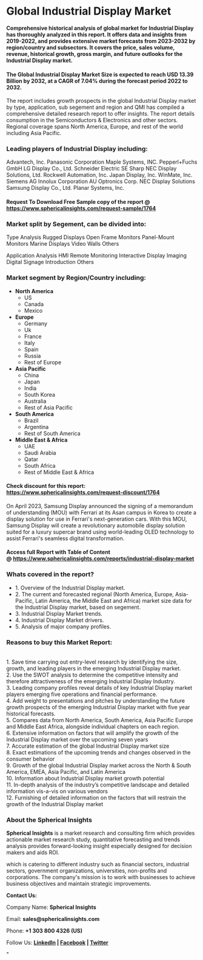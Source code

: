<h1 class="news-post-title">Global Industrial Display Market</h1>
<p><strong>Comprehensive historical analysis of global market for Industrial Display has thoroughly analyzed in this report. It offers data and insights from 2019-2022, and provides extensive market forecasts from 2023-2032 by region/country and subsectors. It covers the price, sales volume, revenue, historical growth, gross margin, and future outlooks for the Industrial Display market.</strong></p>
<h4><strong>The Global Industrial Display Market Size is expected to reach USD 13.39 Billion by 2032, at a CAGR of 7.04% during the forecast period 2022 to 2032. </strong></h4>
<p>The report includes growth prospects in the global Industrial Display market by type, application, sub segement and region and QMI has compiled a comprehensive detailed research report to offer insights. The report details consumption in the Semiconductors &amp; Electronics and other sectors. Regional coverage spans North America, Europe, and rest of the world including Asia Pacific.</p>
<h3><strong>Leading players of Industrial Display including:</strong></h3>
<p>Advantech, Inc. Panasonic Corporation Maple Systems, INC. Pepperl+Fuchs GmbH LG Display Co., Ltd. Schneider Electric SE Sharp NEC Display Solutions, Ltd. Rockwell Automation, Inc. Japan Display, Inc. WinMate, Inc. Siemens AG Innolux Corporation AU Optronics Corp. NEC Display Solutions Samsung Display Co., Ltd. Planar Systems, Inc.</p>
<h4>Request To Download Free Sample copy of the report  @ <a href="https://www.sphericalinsights.com/request-sample/1764">https://www.sphericalinsights.com/request-sample/1764</a></h4>
<h3><strong>Market split by Segement, can be divided into:</strong></h3>
<p>Type Analysis Rugged Displays Open Frame Monitors Panel-Mount Monitors Marine Displays Video Walls Others</p>
<p>Application Analysis HMI Remote Monitoring Interactive Display Imaging Digital Signage Introduction Others</p>
<h3><strong>Market segment by Region/Country including:</strong></h3>
<ul>
<li><strong>North America</strong>
<ul>
<li>US</li>
<li>Canada</li>
<li>Mexico</li>
</ul>
</li>
<li><strong>Europe</strong>
<ul>
<li>Germany</li>
<li>Uk</li>
<li>France</li>
<li>Italy</li>
<li>Spain</li>
<li>Russia</li>
<li>Rest of Europe</li>
</ul>
</li>
<li><strong>Asia Pacific</strong>
<ul>
<li>China</li>
<li>Japan</li>
<li>India</li>
<li>South Korea</li>
<li>Australia</li>
<li>Rest of Asia Pacific</li>
</ul>
</li>
<li><strong>South America</strong>
<ul>
<li>Brazil</li>
<li>Argentina</li>
<li>Rest of South America</li>
</ul>
</li>
<li><strong>Middle East &amp; Africa</strong>
<ul>
<li>UAE</li>
<li>Saudi Arabia</li>
<li>Qatar</li>
<li>South Africa</li>
<li>Rest of Middle East &amp; Africa</li>
</ul>
</li>
</ul>
<h4>Check discount for this report: <a href="https://www.sphericalinsights.com/request-discount/1764">https://www.sphericalinsights.com/request-discount/1764</a></h4>
<p>On April 2023, Samsung Display announced the signing of a memorandum of understanding (MOU) with Ferrari at its Asan campus in Korea to create a display solution for use in Ferrari's next-generation cars. With this MOU, Samsung Display will create a revolutionary automobile display solution suited for a luxury supercar brand using world-leading OLED technology to assist Ferrari's seamless digital transformation.</p>
<h4>Access full Report with Table of Content @&nbsp;<a href="https://www.sphericalinsights.com/reports/industrial-display-market">https://www.sphericalinsights.com/reports/industrial-display-market</a>&nbsp;</h4>
<h3><strong>Whats covered in the report?</strong></h3>
<ul>
<li>1. Overview of the Industrial Display market.</li>
<li>2. The current and forecasted regional (North America, Europe, Asia-Pacific, Latin America, the Middle East and Africa) market size data for the Industrial Display market, based on segement.</li>
<li>3. Industrial Display Market trends.</li>
<li>4. Industrial Display Market drivers.</li>
<li>5. Analysis of major company profiles.</li>
</ul>
<h3><strong>Reasons to buy this Market Report:</strong></h3>
<p><br /> 1. Save time carrying out entry-level research by identifying the size, growth, and leading players in the emerging Industrial Display market.<br /> 2. Use the SWOT analysis to determine the competitive intensity and therefore attractiveness of the emerging Industrial Display Industry.<br /> 3. Leading company profiles reveal details of key Industrial Display market players emerging five operations and financial performance.<br /> 4. Add weight to presentations and pitches by understanding the future growth prospects of the emerging Industrial Display market with five year historical forecasts.<br /> 5. Compares data from North America, South America, Asia Pacific Europe and Middle East Africa, alongside individual chapters on each region.<br /> 6. Extensive information on factors that will amplify the growth of the Industrial Display market over the upcoming seven years<br /> 7. Accurate estimation of the global Industrial Display market size <br /> 8. Exact estimations of the upcoming trends and changes observed in the consumer behavior <br /> 9. Growth of the global Industrial Display market across the North &amp; South America, EMEA, Asia Pacific, and Latin America<br /> 10. Information about Industrial Display market growth potential<br /> 11. In-depth analysis of the industry&rsquo;s competitive landscape and detailed information vis-a-vis on various vendors<br /> 12. Furnishing of detailed information on the factors that will restrain the growth of the Industrial Display market</p>
<h3><strong>About the Spherical Insights</strong></h3>
<p><strong>Spherical Insights</strong> is a market research and consulting firm which provides actionable market research study, quantitative forecasting and trends analysis provides forward-looking insight especially designed for decision makers and aids ROI.</p>
<p>which is catering to different industry such as financial sectors, industrial sectors, government organizations, universities, non-profits and corporations. The company's mission is to work with businesses to achieve business objectives and maintain strategic improvements.</p>
<p><strong>Contact Us:</strong></p>
<p>Company Name: <strong>Spherical Insights</strong></p>
<p>Email: <strong>sales@sphericalinsights.com</strong></p>
<p>Phone: <strong>+1 303 800 4326 (US)</strong></p>
<p>Follow Us: <strong><a href="https://www.linkedin.com/company/spherical-insight/"><u>LinkedIn</u></a> | <a href="https://www.facebook.com/sphericalinsights22"><u>Facebook</u></a> | <a href="https://twitter.com/SInsights_US"><u>Twitter</u></a></strong></p>
<p>"</p>
